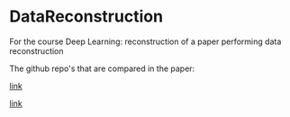 # DataReconstruction
For the course Deep Learning: reconstruction of a paper performing data reconstruction

The github repo's that are compared in the paper:

[link](https://github.com/mit-han-lab/dlg)

[link](https://github.com/JonasGeiping/invertinggradientsz)
